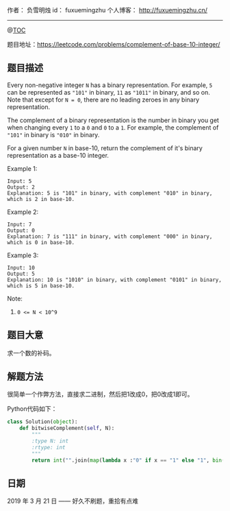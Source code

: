 作者： 负雪明烛
id：	fuxuemingzhu
个人博客：	http://fuxuemingzhu.cn/

---
@[TOC](目录)


题目地址：https://leetcode.com/problems/complement-of-base-10-integer/

## 题目描述

Every non-negative integer ``N`` has a binary representation.  For example, ``5`` can be represented as ``"101"`` in binary, ``11`` as ``"1011"`` in binary, and so on.  Note that except for ``N = 0``, there are no leading zeroes in any binary representation.

The complement of a binary representation is the number in binary you get when changing every ``1`` to a ``0`` and ``0`` to a ``1``.  For example, the complement of ``"101"`` in binary is ``"010"`` in binary.

For a given number ``N`` in base-10, return the complement of it's binary representation as a base-10 integer.

Example 1:

    Input: 5
    Output: 2
    Explanation: 5 is "101" in binary, with complement "010" in binary, which is 2 in base-10.

Example 2:

    Input: 7
    Output: 0
    Explanation: 7 is "111" in binary, with complement "000" in binary, which is 0 in base-10.

Example 3:

    Input: 10
    Output: 5
    Explanation: 10 is "1010" in binary, with complement "0101" in binary, which is 5 in base-10.
 

Note:

1. ``0 <= N < 10^9``

## 题目大意

求一个数的补码。

## 解题方法

很简单一个作弊方法，直接求二进制，然后把1改成0，把0改成1即可。

Python代码如下：

```python
class Solution(object):
    def bitwiseComplement(self, N):
        """
        :type N: int
        :rtype: int
        """
        return int("".join(map(lambda x :"0" if x == "1" else "1", bin(N)[2:])), 2)
```


## 日期

2019 年 3 月 21 日 —— 好久不刷题，重拾有点难


  [1]: https://assets.leetcode.com/uploads/2019/03/06/1266.png
  [2]: https://assets.leetcode.com/uploads/2019/03/08/domino.png
